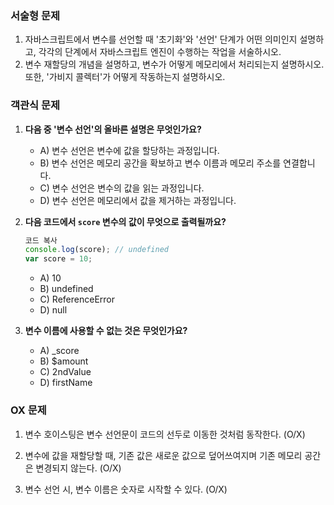 ### 서술형 문제

1. 자바스크립트에서 변수를 선언할 때 '초기화'와 '선언' 단계가 어떤 의미인지 설명하고, 각각의 단계에서 자바스크립트 엔진이 수행하는 작업을 서술하시오.
2. 변수 재할당의 개념을 설명하고, 변수가 어떻게 메모리에서 처리되는지 설명하시오. 또한, '가비지 콜렉터'가 어떻게 작동하는지 설명하시오.

### 객관식 문제

1. **다음 중 '변수 선언'의 올바른 설명은 무엇인가요?**
    - A) 변수 선언은 변수에 값을 할당하는 과정입니다.
    - B) 변수 선언은 메모리 공간을 확보하고 변수 이름과 메모리 주소를 연결합니다.
    - C) 변수 선언은 변수의 값을 읽는 과정입니다.
    - D) 변수 선언은 메모리에서 값을 제거하는 과정입니다.
  
2. **다음 코드에서 `score` 변수의 값이 무엇으로 출력될까요?**
    
    ```jsx
    코드 복사
    console.log(score); // undefined
    var score = 10;
    ```
    
    - A) 10
    - B) undefined
    - C) ReferenceError
    - D) null
      
3. **변수 이름에 사용할 수 없는 것은 무엇인가요?**
    - A) _score
    - B) $amount
    - C) 2ndValue
    - D) firstName
  
### OX 문제

1. 변수 호이스팅은 변수 선언문이 코드의 선두로 이동한 것처럼 동작한다. (O/X)
    
2. 변수에 값을 재할당할 때, 기존 값은 새로운 값으로 덮어쓰여지며 기존 메모리 공간은 변경되지 않는다. (O/X)
    
3. 변수 선언 시, 변수 이름은 숫자로 시작할 수 있다. (O/X)
